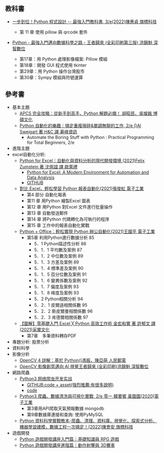 ## 教科書

- [一步到位！Python 程式設計 -- 最強入門教科書, 3/e(2022)陳惠貞 旗標科技](https://www.tenlong.com.tw/products/9789863127192?list_name=srh)
  - 第 11 章 使用 pillow 與 qrcode 套件

- [Python - 最強入門邁向數據科學之路 - 王者歸來 (全彩印刷第三版) 洪錦魁 深智數位](https://www.tenlong.com.tw/products/9786267146453?list_name=i-r-zh_tw)
  - 第17章：用 Python 處理影像檔案: Pillow 模組
  - 第18章：開發 GUI 程式使用 tkinter
  - 第29章：用 Python 操作台灣股市
  - 第30章：Sympy 模組與符號運算
## 參考書
- 基本主題
  - [APCS 完全攻略：從新手到高手，Python 解題必備！ 胡昭民、吳燦銘 博碩文化](https://www.tenlong.com.tw/products/9786263332171?list_name=i-r-zh_tw)
  - [Python 自動化的樂趣｜搞定重複瑣碎&單調無聊的工作, 2/e ()Al Sweigart 著 H&C 譯 碁峰資訊]()
    - Automate the Boring Stuff with Python : Practical Programming for Total Beginners, 2/e  
- 進階主題
- excel自動化分析:
  - [Python for Excel｜自動化與資料分析的現代開發環境 (2021)Felix Zumstein 著 沈佩誼 譯 歐萊禮](https://www.tenlong.com.tw/products/9789865029340?list_name=srh) 
    - [Python for Excel: A Modern Environment for Automation and Data Analysis](https://www.oreilly.com/library/view/python-for-excel/9781492080992/)
    - [GITHUB](https://github.com/fzumstein/python-for-excel) 
  - [對比 Excel，輕松學習 Python 報表自動化(2021)張俊紅 電子工業](https://www.tenlong.com.tw/products/9787121420726?list_name=srh)
    - 第4 部分 自動化報表
    - 第11 章 用Python 繪製Excel 圖表
    - 第12 章 用Python 對Excel 文件進行批量操作
    - 第13 章 自動發送郵件
    - 第14 章 將Python 代碼轉化為可執行的程序
    - 第15 章 工作中的報表自動化實戰 
  - [Python + Office：輕松實現 Python 辦公自動化(2021)王國平 電子工業](https://www.tenlong.com.tw/products/9787121414404?list_name=sp)
    - 第5章 利用Python進行數據分析 85
      - 5．1 Python描述性分析 86
      - 5．1．1 平均數及案例 87 
      - 5．1．2 中位數及案例 89
      - 5．1．3 方差及案例 89
      - 5．1．4 標準差及案例 90
      - 5．1．5 百分位數及案例 91
      - 5．1．6 變異係數及案例 92
      - 5．1．7 偏度及案例 93
      - 5．1．8 峰度及案例 93
      - 5．2 Python相關分析 94
      - 5．2．1 皮爾遜相關係數 95
      - 5．2．2 斯皮爾曼相關係數 96
      - 5．2．3 肯德爾相關係數 97
  - [【圖解】零基礎入門 Excel ╳ Python 高效工作術 金宏和實 著 許郁文 譯 (2021)采實文化](https://www.tenlong.com.tw/products/9789865074753?list_name=srh)
    - 第7章　多筆資料轉存PDF 
- 專題分析: 股票分析
- 資料科學
- 影像分析
  - [OpenCV 4 詳解：基於 Python()馮振，陳亞萌 人民郵電](https://www.tenlong.com.tw/products/9787115566034?list_name=srh)
  - [OpenCV 影像創意邁向 AI 視覺王者歸來 (全彩印刷)洪錦魁 深智數位](https://www.tenlong.com.tw/products/9789860776782?list_name=srh) 
- 網路爬蟲
  - [Python3 网络爬虫开发实战](https://www.tenlong.com.tw/products/9787115480347?list_name=rd) 
    - [GITHUB:code + asset(強烈推薦:有很多說明)](https://github.com/Python3WebSpider/Python3WebSpider) 
    - [code](https://github.com/MyDearGreatTeacher/Python3WebSpider)
  - [Python3 爬蟲、數據清洗與可視化實戰, 2/e  零一,韓要賓,黃園園(2020)電子工業](https://www.tenlong.com.tw/products/9787121391187?list_name=sp) 
    - 第3章用API爬取天氣預報數據 mongodb 
    - 第9章數據庫連接和查詢: 使用PyMySQL
  - [Python 資料科學實戰教本-爬蟲、清理、資料庫、視覺化、探索式分析、機器學習建模，數據工程一次搞定！(2022)陳會安 旗標科技](https://www.tenlong.com.tw/products/9789863127246?list_name=i-r-zh_tw) 
- 遊戲開發
  - [Python 遊戲開發講座入門篇｜基礎知識與 RPG 遊戲](https://www.tenlong.com.tw/products/9786263240339?list_name=srh) 
  - [Python 遊戲開發講座進階篇｜動作射擊與 3D賽車](https://www.tenlong.com.tw/products/9789865029913?list_name=srh)
